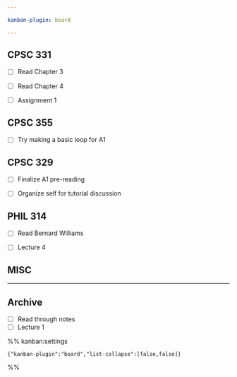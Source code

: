```yaml
---

kanban-plugin: board

---
```


## CPSC 331

- [ ] Read Chapter 3
- [ ] Read Chapter 4
- [ ] Assignment 1


## CPSC 355

- [ ] Try making a basic loop for A1


## CPSC 329

- [ ] Finalize A1 pre-reading
- [ ] Organize self for tutorial discussion


## PHIL 314

- [ ] Read Bernard Williams
- [ ] Lecture 4


## MISC



***

## Archive

- [ ] Read through notes
- [ ] Lecture 1

%% kanban:settings
```
{"kanban-plugin":"board","list-collapse":[false,false]}
```
%%